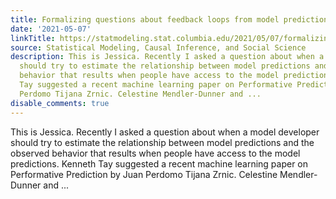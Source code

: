 ```yaml
---
title: Formalizing questions about feedback loops from model predictions
date: '2021-05-07'
linkTitle: https://statmodeling.stat.columbia.edu/2021/05/07/formalizing-questions-about-feedback-loops-from-model-predictions/
source: Statistical Modeling, Causal Inference, and Social Science
description: This is Jessica. Recently I asked a question about when a model developer
  should try to estimate the relationship between model predictions and the observed
  behavior that results when people have access to the model predictions. Kenneth
  Tay suggested a recent machine learning paper on Performative Prediction by Juan
  Perdomo Tijana Zrnic. Celestine Mendler-Dunner and ...
disable_comments: true
---
```

This is Jessica. Recently I asked a question about when a model developer should try to estimate the relationship between model predictions and the observed behavior that results when people have access to the model predictions. Kenneth Tay suggested a recent machine learning paper on Performative Prediction by Juan Perdomo Tijana Zrnic. Celestine Mendler-Dunner and ...